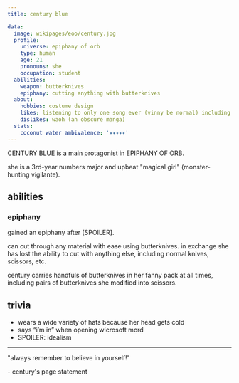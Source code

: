 ```yaml
---
title: century blue

data:
  image: wikipages/eoo/century.jpg
  profile:
    universe: epiphany of orb
    type: human
    age: 21
    pronouns: she
    occupation: student
  abilities:
    weapon: butterknives
    epiphany: cutting anything with butterknives
  about:
    hobbies: costume design
    likes: listening to only one song ever (vinny be normal) including different versions of it
    dislikes: waoh (an obscure manga)
  stats:
    coconut water ambivalence: '✦✦✦✦✦'
---
```


CENTURY BLUE is a main protagonist in EPIPHANY OF ORB.

she is a 3rd-year numbers major and upbeat "magical girl" (monster-hunting vigilante).

## abilities

### epiphany

gained an epiphany after [SPOILER].

can cut through any material with ease using butterknives. in exchange she has lost the ability to cut with anything else, including normal knives, scissors, etc.

century carries handfuls of butterknives in her fanny pack at all times, including pairs of butterknives she modified into scissors.

## trivia

- wears a wide variety of hats because her head gets cold
- says “i’m in” when opening wicrosoft mord
- SPOILER: idealism

---

"always remember to believe in yourself!"

\- century's page statement
